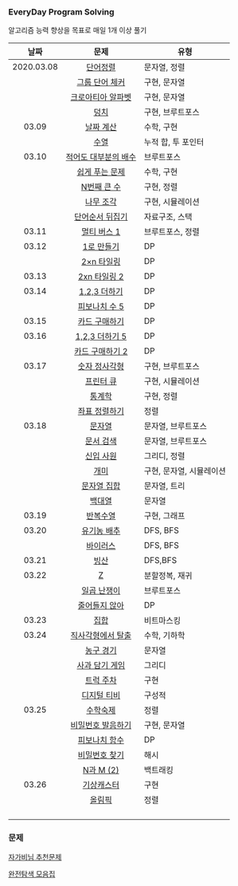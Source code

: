 ### EveryDay Program Solving

알고리즘 능력 향상을 목표로 매일 1개 이상 풀기

|    날짜    |                          문제                          | 유형                     |
| :--------: | :----------------------------------------------------: | ------------------------ |
| 2020.03.08 |       [단어정렬](./baekjoon/0308_boj_1181.swift)       | 문자열, 정렬             |
|            |    [그룹 단어 체커](./baekjoon/0308_boj_1316.swift)    | 구현, 문자열             |
|            |  [크로아티아 알파벳](./baekjoon/0308_boj_2941.swift)   | 구현, 문자열             |
|            |         [덩치](./baekjoon/0308_boj_7568.swift)         | 구현, 브루트포스         |
|   03.09    |      [날짜 계산](./baekjoon/0309_boj_1476.swift)       | 수학, 구현               |
|            |         [수열](./baekjoon/0309_boj_2559.swift)         | 누적 합, 투 포인터       |
|   03.10    | [적어도 대부분의 배수](./baekjoon/0310_boj_1145.swift) | 브루트포스               |
|            |    [쉽게 푸는 문제](./baekjoon/0310_boj_1292.swift)    | 수학, 구현               |
|            |     [N번째 큰 수](./baekjoon/0310_boj_2693.swift)      | 구현, 정렬               |
|            |      [나무 조각](./baekjoon/0310_boj_2947.swift)       | 구현, 시뮬레이션         |
|            |   [단어순서 뒤집기](./baekjoon/0310_boj_12605.swift)   | 자료구조, 스택           |
|   03.11    |     [멀티 버스 1](./baekjoon/0311_boj_18868.swift)     | 브루트포스, 정렬         |
|   03.12    |      [1로 만들기](./baekjoon/0312_boj_1463.swift)      | DP                       |
|            |     [2×n 타일링](./baekjoon/0312_boj_11726.swift)      | DP                       |
|   03.13    |    [2xn 타일링 2](./baekjoon/0313_boj_11727.swift)     | DP                       |
|   03.14    |     [1,2,3 더하기](./baekjoon/0314_boj_9095.swift)     | DP                       |
|            |    [피보나치 수 5](./baekjoon/0314_boj_10870.swift)    | DP                       |
|   03.15    |    [카드 구매하기](./baekjoon/0315_boj_11052.swift)    | DP                       |
|   03.16    |   [1,2,3 더하기 5](./baekjoon/0316_boj_15990.swift)    | DP                       |
|            |   [카드 구매하기 2](./baekjoon/0316_boj_16194.swift)   | DP                       |
|   03.17    |    [숫자 정사각형](./baekjoon/0317_boj_1051.swift)     | 구현, 브루트포스         |
|            |      [프린터 큐](./baekjoon/0317_boj_1966.swift)       | 구현, 시뮬레이션         |
|            |        [통계학](./baekjoon/0317_boj_2108.swift)        | 구현, 정렬               |
|            |    [좌표 정렬하기](./baekjoon/0317_boj_11650.swift)    | 정렬                     |
|   03.18    |        [문자열](./baekjoon/0318_boj_1120.swift)        | 문자열, 브루트포스       |
|            |      [문서 검색](./baekjoon/0318_boj_1543.swift)       | 문자열, 브루트포스       |
|            |      [신입 사원](./baekjoon/0318_boj_1946.swift)       | 그리디, 정렬             |
|            |         [개미](./baekjoon/0318_boj_3048.swift)         | 구현, 문자열, 시뮬레이션 |
|            |     [문자열 집합](./baekjoon/0318_boj_14425.swift)     | 문자열, 트리             |
|            |       [백대열](./baekjoon/0318_boj_14490.swift)        | 문자열                   |
|   03.19    |       [반복수열](./baekjoon/0319_boj_2331.swift)       | 구현, 그래프             |
|   03.20    |     [유기농 배추](./baekjoon/0320_boj_1012.swift)      | DFS, BFS                 |
|            |       [바이러스](./baekjoon/0320_boj_2606.swift)       | DFS, BFS                 |
|   03.21    |         [빙산](./baekjoon/0321_boj_2573.swift)         | DFS,BFS                  |
|   03.22    |          [Z](./baekjoon/0322_boj_1074.swift)           | 분할정복, 재귀           |
|            |     [일곱 난쟁이](./baekjoon/0322_boj_2309.swift)      | 브루트포스               |
|            |    [줄어들지 않아](./baekjoon/0322_boj_2688.swift)     | DP                       |
|   03.23    |        [집합](./baekjoon/0323_boj_11723.swift)         | 비트마스킹               |
|   03.24    |  [직사각형에서 탈출](./baekjoon/0324_boj_1085.swift)   | 수학, 기하학             |
|            |      [농구 경기](./baekjoon/0324_boj_1159.swift)       | 문자열                   |
|            |    [사과 담기 게임](./baekjoon/0324_boj_2828.swift)    | 그리디                   |
|            |      [트럭 주차](./baekjoon/0324_boj_2979.swift)       | 구현                     |
|            |     [디지털 티비](./baekjoon/0324_boj_2816.swift)      | 구성적                   |
|   03.25    |       [수학숙제](./baekjoon/0325_boj_2870.swift)       | 정렬                     |
|            |  [비밀번호 발음하기](./baekjoon/0325_boj_4659.swift)   | 구현, 문자열             |
|            |    [피보나치 함수](./baekjoon/0325_boj_1003.swift)     | DP                       |
|            |    [비밀번호 찾기](./baekjoon/0325_boj_17219.swift)    | 해시                     |
|            |      [N과 M (2)](./baekjoon/0325_boj_17219.swift)      | 백트래킹                 |
|   03.26    |     [기상캐스터](./baekjoon/0326_boj_10709.swift)      | 구현                     |
|            |        [올림픽](./baekjoon/0326_boj_8979.swift)        | 정렬                     |
|            |                                                        |                          |
|            |                                                        |                          |
|            |                                                        |                          |
|            |                                                        |                          |





### 문제

[자가비님 추천문제](https://www.acmicpc.net/workbook/view/4344)

[완전탐색 모음집](https://www.acmicpc.net/workbook/view/7387)

